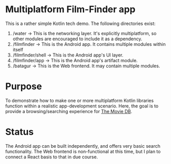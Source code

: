 # Multiplatform Film-Finder app

This is a rather simple Kotlin tech demo. The following directories exist:

1. /water -> This is the networking layer. It's explicitly multiplatform,
so other modules are encouraged to include it as a dependency.
2. /filmfinder -> This is the Android app. It contains multiple modules
within itself
3. /filmfinder/shell -> This is the Android app's UI layer.
4. /filmfinder/app -> This is the Android app's artifact module.
5. /batagur -> This is the Web frontend. It may contain multiple modules.

# Purpose

To demonstrate how to make one or more multiplatform Kotlin libraries
function within a realistic app-development scenario. Here, the goal is
to provide a browsing/searching experience for
[The Movie DB](https://developer.themoviedb.org/).

# Status

The Android app can be built independently, and offers very basic search
functionality. The Web frontend is non-functional at this time, but I plan
to connect a React basis to that in due course.
